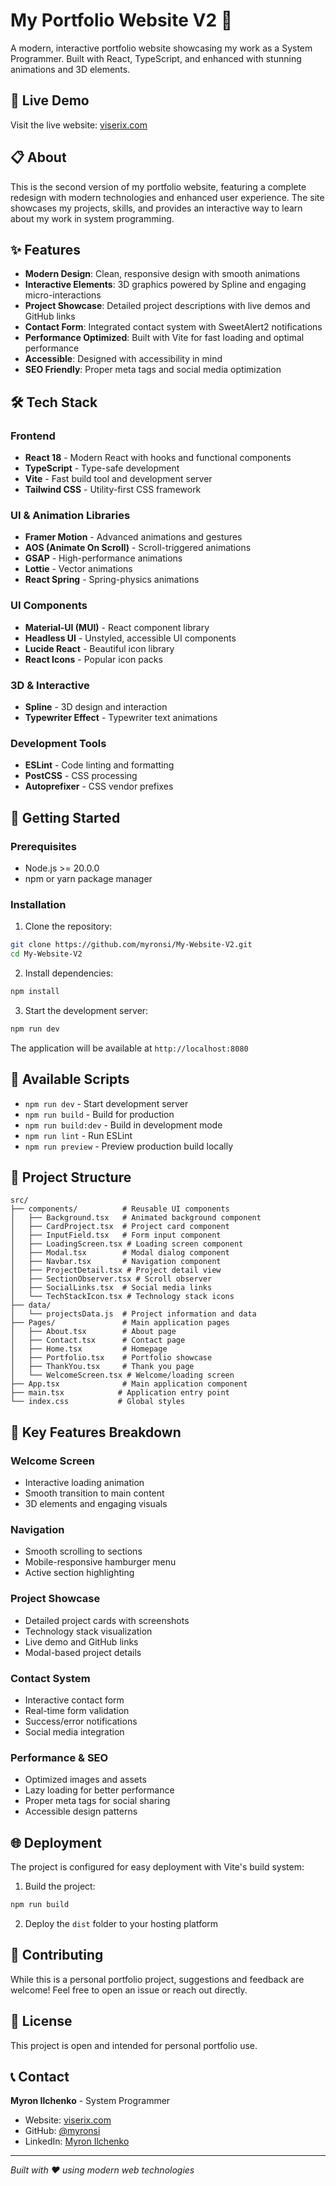 # My Portfolio Website V2 🚀

A modern, interactive portfolio website showcasing my work as a System Programmer. Built with React, TypeScript, and enhanced with stunning animations and 3D elements.

## 🌟 Live Demo

Visit the live website: [viserix.com](https://viserix.com)

## 📋 About

This is the second version of my portfolio website, featuring a complete redesign with modern technologies and enhanced user experience. The site showcases my projects, skills, and provides an interactive way to learn about my work in system programming.

## ✨ Features

- **Modern Design**: Clean, responsive design with smooth animations
- **Interactive Elements**: 3D graphics powered by Spline and engaging micro-interactions
- **Project Showcase**: Detailed project descriptions with live demos and GitHub links
- **Contact Form**: Integrated contact system with SweetAlert2 notifications
- **Performance Optimized**: Built with Vite for fast loading and optimal performance
- **Accessible**: Designed with accessibility in mind
- **SEO Friendly**: Proper meta tags and social media optimization

## 🛠️ Tech Stack

### Frontend
- **React 18** - Modern React with hooks and functional components
- **TypeScript** - Type-safe development
- **Vite** - Fast build tool and development server
- **Tailwind CSS** - Utility-first CSS framework

### UI & Animation Libraries
- **Framer Motion** - Advanced animations and gestures
- **AOS (Animate On Scroll)** - Scroll-triggered animations
- **GSAP** - High-performance animations
- **Lottie** - Vector animations
- **React Spring** - Spring-physics animations

### UI Components
- **Material-UI (MUI)** - React component library
- **Headless UI** - Unstyled, accessible UI components
- **Lucide React** - Beautiful icon library
- **React Icons** - Popular icon packs

### 3D & Interactive
- **Spline** - 3D design and interaction
- **Typewriter Effect** - Typewriter text animations

### Development Tools
- **ESLint** - Code linting and formatting
- **PostCSS** - CSS processing
- **Autoprefixer** - CSS vendor prefixes

## 🚀 Getting Started

### Prerequisites

- Node.js >= 20.0.0
- npm or yarn package manager

### Installation

1. Clone the repository:
```bash
git clone https://github.com/myronsi/My-Website-V2.git
cd My-Website-V2
```

2. Install dependencies:
```bash
npm install
```

3. Start the development server:
```bash
npm run dev
```

The application will be available at `http://localhost:8080`

## 📜 Available Scripts

- `npm run dev` - Start development server
- `npm run build` - Build for production
- `npm run build:dev` - Build in development mode
- `npm run lint` - Run ESLint
- `npm run preview` - Preview production build locally

## 📁 Project Structure

```
src/
├── components/          # Reusable UI components
│   ├── Background.tsx   # Animated background component
│   ├── CardProject.tsx  # Project card component
│   ├── InputField.tsx   # Form input component
│   ├── LoadingScreen.tsx # Loading screen component
│   ├── Modal.tsx        # Modal dialog component
│   ├── Navbar.tsx       # Navigation component
│   ├── ProjectDetail.tsx # Project detail view
│   ├── SectionObserver.tsx # Scroll observer
│   ├── SocialLinks.tsx  # Social media links
│   └── TechStackIcon.tsx # Technology stack icons
├── data/
│   └── projectsData.js  # Project information and data
├── Pages/               # Main application pages
│   ├── About.tsx        # About page
│   ├── Contact.tsx      # Contact page
│   ├── Home.tsx         # Homepage
│   ├── Portfolio.tsx    # Portfolio showcase
│   ├── ThankYou.tsx     # Thank you page
│   └── WelcomeScreen.tsx # Welcome/loading screen
├── App.tsx              # Main application component
├── main.tsx            # Application entry point
└── index.css           # Global styles
```

## 🎨 Key Features Breakdown

### Welcome Screen
- Interactive loading animation
- Smooth transition to main content
- 3D elements and engaging visuals

### Navigation
- Smooth scrolling to sections
- Mobile-responsive hamburger menu
- Active section highlighting

### Project Showcase
- Detailed project cards with screenshots
- Technology stack visualization
- Live demo and GitHub links
- Modal-based project details

### Contact System
- Interactive contact form
- Real-time form validation
- Success/error notifications
- Social media integration

### Performance & SEO
- Optimized images and assets
- Lazy loading for better performance
- Proper meta tags for social sharing
- Accessible design patterns

## 🌐 Deployment

The project is configured for easy deployment with Vite's build system:

1. Build the project:
```bash
npm run build
```

2. Deploy the `dist` folder to your hosting platform

## 🤝 Contributing

While this is a personal portfolio project, suggestions and feedback are welcome! Feel free to open an issue or reach out directly.

## 📄 License

This project is open and intended for personal portfolio use.

## 📞 Contact

**Myron Ilchenko** - System Programmer

- Website: [viserix.com](https://viserix.com)
- GitHub: [@myronsi](https://github.com/myronsi)
- LinkedIn: [Myron Ilchenko](https://linkedin.com/in/myron-ilchenko)

---

*Built with ❤️ using modern web technologies*
